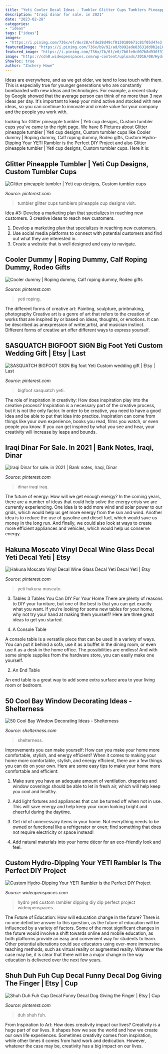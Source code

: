 ```yaml
---
title: "Yeti Cooler Decal Ideas - Tumbler Glitter Cups Tumblers Pineapple Cup Designs Visit"
description: "Iraqi dinar for sale. in 2021"
date: "2023-02-28"
categories:
- "ideas"
tags: ["ideas"]
images:
- "https://i.pinimg.com/736x/ef/de/28/efde28d49cf0130180671c81f05d47e3.jpg"
featuredImage: "https://i.pinimg.com/736x/b9/92/ad/b992ade83631dd8b2e183f3325042d39.jpg"
featured_image: "https://i.pinimg.com/736x/7b/6f/e0/7b6fe0c007b8d930f37247c0201dead2--yeti-cooler-horse-tips.jpg"
image: "https://cdn0.wideopenspaces.com/wp-content/uploads/2016/08/HydroDipYETI-630x339.jpg"
ShowToc: true
author: "Zachery Howe"
---
```



Ideas are everywhere, and as we get older, we tend to lose touch with them. This is especially true for younger generations who are constantly bombarded with new ideas and technologies. For example, a recent study by Google showed that the average person can think of no more than 3 new ideas per day. It's important to keep your mind active and stocked with new ideas, so you can continue to innovate and create value for your company and the people you work with.

	

		
looking for Glitter pineapple tumbler | Yeti cup designs, Custom tumbler cups you've came to the right page. We have 8 Pictures about Glitter pineapple tumbler | Yeti cup designs, Custom tumbler cups like Cooler dummy | Roping dummy, Calf roping dummy, Rodeo gifts, Custom Hydro-Dipping Your YETI Rambler is the Perfect DIY Project and also Glitter pineapple tumbler | Yeti cup designs, Custom tumbler cups. Here it is:
		
    
## Glitter Pineapple Tumbler | Yeti Cup Designs, Custom Tumbler Cups

<img loading=lazy src="https://i.pinimg.com/736x/b9/92/ad/b992ade83631dd8b2e183f3325042d39.jpg" onerror="this.onerror=null;this.src='https://tse4.mm.bing.net/th?id=OIP.6bVSzExo1xvZRwU5cKuahwHaJ3&amp;pid=15.1';" alt="Glitter pineapple tumbler | Yeti cup designs, Custom tumbler cups">

_Source: pinterest.com_

>tumbler glitter cups tumblers pineapple cup designs visit. 

	

Idea #3: Develop a marketing plan that specializes in reaching new customers.
3 creative ideas to reach new customers.
1. Develop a marketing plan that specializes in reaching new customers. 
2. Use social media platforms to connect with potential customers and find out what they are interested in. 
3. Create a website that is well designed and easy to navigate.

    
## Cooler Dummy | Roping Dummy, Calf Roping Dummy, Rodeo Gifts

<img loading=lazy src="https://i.pinimg.com/736x/7b/6f/e0/7b6fe0c007b8d930f37247c0201dead2--yeti-cooler-horse-tips.jpg" onerror="this.onerror=null;this.src='https://tse4.mm.bing.net/th?id=OIP.zAL9IuH60007_Snc7bSWBQHaHa&amp;pid=15.1';" alt="Cooler dummy | Roping dummy, Calf roping dummy, Rodeo gifts">

_Source: pinterest.com_

>yeti roping. 

	

The different forms of creative art: Painting, sculpture, printmaking, photography
Creative art is a genre of art that refers to the creation of works that are inspired by or based on ideas, thoughts, or emotions. It can be described as anexpression of writer,artist, and musician instinct. Different forms of creative art offer different ways to express yourself.

    
## SASQUATCH BIGFOOT SIGN Big Foot Yeti Custom Wedding Gift | Etsy | Last

<img loading=lazy src="https://i.pinimg.com/736x/6b/bb/3d/6bbb3d0a88ffff88bec30ac0084d9012.jpg" onerror="this.onerror=null;this.src='https://tse3.mm.bing.net/th?id=OIP.BUvcuu3sgg-3v1vjImSAggHaFu&amp;pid=15.1';" alt="SASQUATCH BIGFOOT SIGN Big foot Yeti Custom wedding gift | Etsy | Last">

_Source: pinterest.com_

>bigfoot sasquatch yeti. 

	

The role of inspiration in creativity: How does inspiration play into the creative process?
Inspiration is a necessary part of the creative process, but it is not the only factor. In order to be creative, you need to have a good idea and be able to put that idea into practice. Inspiration can come from things like your own experience, books you read, films you watch, or even people you know. If you can get inspired by what you see and hear, your creativity will increase by leaps and bounds.

    
## Iraqi Dinar For Sale. In 2021 | Bank Notes, Iraqi, Dinar

<img loading=lazy src="https://i.pinimg.com/736x/c4/c3/06/c4c306a21696d088c0c9ff96ac9470a4.jpg" onerror="this.onerror=null;this.src='https://tse1.mm.bing.net/th?id=OIP.d3rh-To_Ko7whcPukwLwQQHaF9&amp;pid=15.1';" alt="Iraqi Dinar for sale. in 2021 | Bank notes, Iraqi, Dinar">

_Source: pinterest.com_

>dinar iraqi iraq. 

	

The future of energy: How will we get enough energy?
In the coming years, there are a number of ideas that could help solve the energy crisis we are currently experiencing. One idea is to add more wind and solar power to our grids, which would help us get more energy from the sun and wind. Another idea is to reduce the use of gasoline and diesel fuel, which would save us money in the long run. And finally, we could also look at ways to create more efficient appliances and vehicles, which would help us conserve energy.

    
## Hakuna Moscato Vinyl Decal Wine Glass Decal Yeti Decal Yeti | Etsy

<img loading=lazy src="https://i.pinimg.com/736x/92/0d/1b/920d1ba5e9d2c216a73e4033da4a2fdc.jpg" onerror="this.onerror=null;this.src='https://tse2.mm.bing.net/th?id=OIP.tjzhszM5lDQlqsn0BvwDKgHaHs&amp;pid=15.1';" alt="Hakuna Moscato Vinyl Decal Wine Glass Decal Yeti Decal Yeti | Etsy">

_Source: pinterest.com_

>yeti hakuna moscato. 

	

3. Tables
3 Tables You Can DIY For Your Home
There are plenty of reasons to DIY your furniture, but one of the best is that you can get exactly what you want. If you're looking for some new tables for your home, why not try your hand at making them yourself? Here are three great ideas to get you started.

1. A Console Table

A console table is a versatile piece that can be used in a variety of ways. You can put it behind a sofa, use it as a buffet in the dining room, or even use it as a desk in the home office. The possibilities are endless! And with some simple supplies from the hardware store, you can easily make one yourself.

2. An End Table

An end table is a great way to add some extra surface area to your living room or bedroom.

    
## 50 Cool Bay Window Decorating Ideas - Shelterness

<img loading=lazy src="https://i.shelterness.com/2012/02/25-cool-bay-window-decorating-ideas-19.jpg" onerror="this.onerror=null;this.src='https://tse1.mm.bing.net/th?id=OIP.A1XLuMYw640egpMVbQCmPAHaJr&amp;pid=15.1';" alt="50 Cool Bay Window Decorating Ideas - Shelterness">

_Source: shelterness.com_

>shelterness. 

	

Improvements you can make yourself: How can you make your home more comfortable, stylish, and energy efficient?
When it comes to making your home more comfortable, stylish, and energy efficient, there are a few things you can do on your own. Here are some easy tips to make your home more comfortable and efficient: 
1. Make sure you have an adequate amount of ventilation. draperies and window coverings should be able to let in fresh air, which will help keep you cool and healthy.

2. Add light fixtures and appliances that can be turned off when not in use. This will save energy and help keep your room looking bright and cheerful during the daytime.

3. Get rid of unnecessary items in your home. Not everything needs to be owned or functional like a refrigerator or oven; find something that does not require electricity or space instead!

4. Add natural materials into your home décor for an eco-friendly look and feel.

    
## Custom Hydro-Dipping Your YETI Rambler Is The Perfect DIY Project

<img loading=lazy src="https://cdn0.wideopenspaces.com/wp-content/uploads/2016/08/HydroDipYETI-630x339.jpg" onerror="this.onerror=null;this.src='https://tse1.mm.bing.net/th?id=OIP.KAbs_4zXRu4i7EKdptkYpgHaD_&amp;pid=15.1';" alt="Custom Hydro-Dipping Your YETI Rambler is the Perfect DIY Project">

_Source: wideopenspaces.com_

>hydro yeti custom rambler dipping diy dip perfect project wideopenspaces. 

	

The Future of Education: How will education change in the future?
There is no one definitive answer to this question, as the future of education will be influenced by a variety of factors. Some of the most significant changes in the future would involve a shift towards online and mobile education, as both platforms provide an easy and convenient way for students to learn. Other potential alterations could see educators using ever-more immersive teaching methods, such as virtual reality or augmented reality. Whatever the case may be, it is clear that there will be a major change in the way education is delivered over the next few years.

    
## Shuh Duh Fuh Cup Decal Funny Decal Dog Giving The Finger | Etsy | Cup

<img loading=lazy src="https://i.pinimg.com/736x/ef/de/28/efde28d49cf0130180671c81f05d47e3.jpg" onerror="this.onerror=null;this.src='https://tse4.mm.bing.net/th?id=OIP.TVuywdy37-869FeBG_uI3gHaF7&amp;pid=15.1';" alt="Shuh Duh Fuh Cup Decal Funny Decal Dog Giving the Finger | Etsy | Cup">

_Source: pinterest.com_

>duh shuh fuh. 

	

From Inspiration to Art: How does creativity impact our lives?
Creativity is a huge part of our lives. It shapes how we see the world and how we create our own life experiences. Sometimes creativity comes from inspiration, while other times it comes from hard work and dedication. However, whatever the case may be, creativity has a big impact on our lives.

